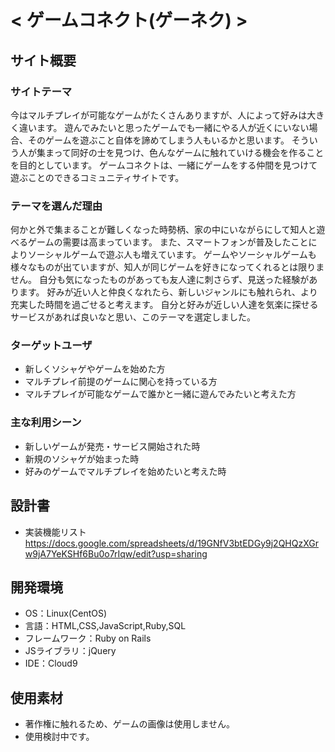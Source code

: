 # < ゲームコネクト(ゲーネク) >

## サイト概要

### サイトテーマ
今はマルチプレイが可能なゲームがたくさんありますが、人によって好みは大きく違います。
遊んでみたいと思ったゲームでも一緒にやる人が近くにいない場合、そのゲームを遊ぶこと自体を諦めてしまう人もいるかと思います。
そういう人が集まって同好の士を見つけ、色んなゲームに触れていける機会を作ることを目的としています。
ゲームコネクトは、一緒にゲームをする仲間を見つけて遊ぶことのできるコミュニティサイトです。

### テーマを選んだ理由
何かと外で集まることが難しくなった時勢柄、家の中にいながらにして知人と遊べるゲームの需要は高まっています。
また、スマートフォンが普及したことによりソーシャルゲームで遊ぶ人も増えています。
ゲームやソーシャルゲームも様々なものが出ていますが、知人が同じゲームを好きになってくれるとは限りません。
自分も気になったものがあっても友人達に刺さらず、見送った経験があります。
好みが近い人と仲良くなれたら、新しいジャンルにも触れられ、より充実した時間を過ごせると考えます。
自分と好みが近しい人達を気楽に探せるサービスがあれば良いなと思い、このテーマを選定しました。

### ターゲットユーザ
- 新しくソシャゲやゲームを始めた方
- マルチプレイ前提のゲームに関心を持っている方
- マルチプレイが可能なゲームで誰かと一緒に遊んでみたいと考えた方

### 主な利用シーン
- 新しいゲームが発売・サービス開始された時
- 新規のソシャゲが始まった時
- 好みのゲームでマルチプレイを始めたいと考えた時

## 設計書
- 実装機能リスト https://docs.google.com/spreadsheets/d/19GNfV3btEDGy9j2QHQzXGrw9jA7YeKSHf6Bu0o7rIqw/edit?usp=sharing

## 開発環境
- OS：Linux(CentOS)
- 言語：HTML,CSS,JavaScript,Ruby,SQL
- フレームワーク：Ruby on Rails
- JSライブラリ：jQuery
- IDE：Cloud9

## 使用素材
- 著作権に触れるため、ゲームの画像は使用しません。
- 使用検討中です。